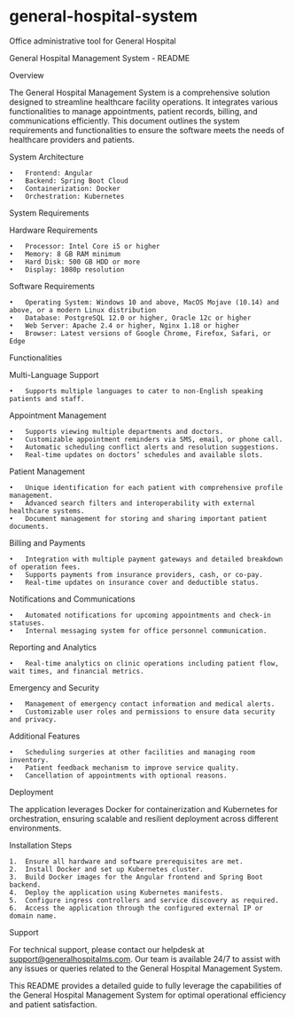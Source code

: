 # general-hospital-system
Office administrative tool for General Hospital

General Hospital Management System - README

Overview

The General Hospital Management System is a comprehensive solution designed to streamline healthcare facility operations. It integrates various functionalities to manage appointments, patient records, billing, and communications efficiently. This document outlines the system requirements and functionalities to ensure the software meets the needs of healthcare providers and patients.

System Architecture

	•	Frontend: Angular
	•	Backend: Spring Boot Cloud
	•	Containerization: Docker
	•	Orchestration: Kubernetes

System Requirements

Hardware Requirements

	•	Processor: Intel Core i5 or higher
	•	Memory: 8 GB RAM minimum
	•	Hard Disk: 500 GB HDD or more
	•	Display: 1080p resolution

Software Requirements

	•	Operating System: Windows 10 and above, MacOS Mojave (10.14) and above, or a modern Linux distribution
	•	Database: PostgreSQL 12.0 or higher, Oracle 12c or higher
	•	Web Server: Apache 2.4 or higher, Nginx 1.18 or higher
	•	Browser: Latest versions of Google Chrome, Firefox, Safari, or Edge

Functionalities

Multi-Language Support

	•	Supports multiple languages to cater to non-English speaking patients and staff.

Appointment Management

	•	Supports viewing multiple departments and doctors.
	•	Customizable appointment reminders via SMS, email, or phone call.
	•	Automatic scheduling conflict alerts and resolution suggestions.
	•	Real-time updates on doctors’ schedules and available slots.

Patient Management

	•	Unique identification for each patient with comprehensive profile management.
	•	Advanced search filters and interoperability with external healthcare systems.
	•	Document management for storing and sharing important patient documents.

Billing and Payments

	•	Integration with multiple payment gateways and detailed breakdown of operation fees.
	•	Supports payments from insurance providers, cash, or co-pay.
	•	Real-time updates on insurance cover and deductible status.

Notifications and Communications

	•	Automated notifications for upcoming appointments and check-in statuses.
	•	Internal messaging system for office personnel communication.

Reporting and Analytics

	•	Real-time analytics on clinic operations including patient flow, wait times, and financial metrics.

Emergency and Security

	•	Management of emergency contact information and medical alerts.
	•	Customizable user roles and permissions to ensure data security and privacy.

Additional Features

	•	Scheduling surgeries at other facilities and managing room inventory.
	•	Patient feedback mechanism to improve service quality.
	•	Cancellation of appointments with optional reasons.

Deployment

The application leverages Docker for containerization and Kubernetes for orchestration, ensuring scalable and resilient deployment across different environments.

Installation Steps

	1.	Ensure all hardware and software prerequisites are met.
	2.	Install Docker and set up Kubernetes cluster.
	3.	Build Docker images for the Angular frontend and Spring Boot backend.
	4.	Deploy the application using Kubernetes manifests.
	5.	Configure ingress controllers and service discovery as required.
	6.	Access the application through the configured external IP or domain name.

Support

For technical support, please contact our helpdesk at support@generalhospitalms.com. Our team is available 24/7 to assist with any issues or queries related to the General Hospital Management System.

This README provides a detailed guide to fully leverage the capabilities of the General Hospital Management System for optimal operational efficiency and patient satisfaction.